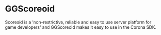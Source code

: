 GGScoreoid
==========

Scoreoid is a 'non-restrictive, reliable and easy to use server platform for game developers' and GGScoreoid makes it easy to use in the Corona SDK.